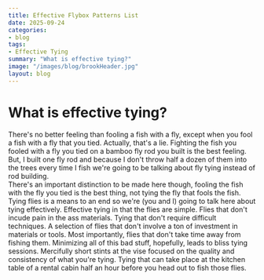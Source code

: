 ```yaml
---
title: Effective Flybox Patterns List
date: 2025-09-24
categories:
- blog
tags:
- Effective Tying
summary: "What is effective tying?"
image: "/images/blog/brookHeader.jpg"
layout: blog
---
```


# What is effective tying?
There's no better feeling than fooling a fish with a fly, except when you fool a fish with a fly that you tied.  Actually, that's a lie.  Fighting the fish you fooled with a fly you tied on a bamboo fly rod you built is the best feeling.
But, I built one fly rod and because I don't throw half a dozen of them into the trees every time I fish we're going to be talking about fly tying instead of rod building.  
There's an important distinction to be made here though, fooling the fish with the fly you tied is the best thing, not tying the fly that fools the fish.  Tying flies is a means to an end so we're (you and I) going to talk here about tying effectively.
Effective tying in that the flies are simple.  Flies that don't incude pain in the ass materials.  Tying that don't require difficult techniques.  A selection of flies that don't involve a ton of investment in materials or tools.  Most importantly, flies that don't take time away from fishing them.
Minimizing all of this bad stuff, hopefully, leads to bliss tying sessions.  Mercifully short stints at the vise focused on the quality and consistency of what you're tying.  Tying that can take place at the kitchen table of a rental cabin half an hour before you head out to fish those flies.
